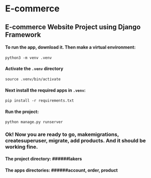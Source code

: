 # E-commerce
## E-commerce Website Project using Django Framework

#### To run the app, download it. Then make a virtual environment:
    python3 -m venv .venv

#### Activate the `.venv` directory
    source .venv/bin/activate

#### Next install the required apps in `.venv`:
    pip install -r requirements.txt
    
#### Run the project:
    python manage.py runserver

### Ok! Now you are ready to go, makemigrations, createsuperuser, migrate, add products. And it should be working fine.

#### The project directory:     ######lakers
#### The apps directories:      ######account, order, product
